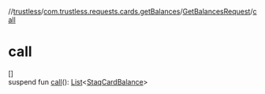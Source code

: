 //[trustless](../../../index.md)/[com.trustless.requests.cards.getBalances](../index.md)/[GetBalancesRequest](index.md)/[call](call.md)

# call

[]\
suspend fun [call](call.md)(): [List](https://kotlinlang.org/api/latest/jvm/stdlib/kotlin.collections/-list/index.html)&lt;[StaqCardBalance](../../com.trustless.requests.cards/-staq-card-balance/index.md)&gt;
